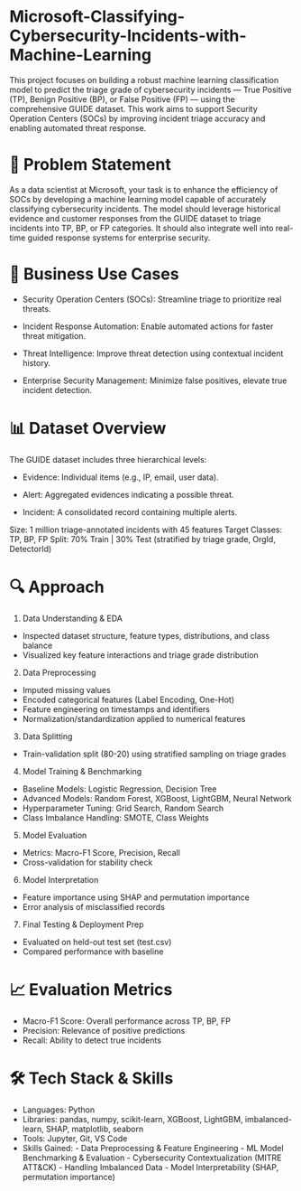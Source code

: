# Microsoft-Classifying-Cybersecurity-Incidents-with-Machine-Learning

This project focuses on building a robust machine learning classification model to predict the triage grade of cybersecurity incidents — True Positive (TP), Benign Positive (BP), or False Positive (FP) — using the comprehensive GUIDE dataset. This work aims to support Security Operation Centers (SOCs) by improving incident triage accuracy and enabling automated threat response.

# 🎯 Problem Statement

As a data scientist at Microsoft, your task is to enhance the efficiency of SOCs by developing a machine learning model capable of accurately classifying cybersecurity incidents. The model should leverage historical evidence and customer responses from the GUIDE dataset to triage incidents into TP, BP, or FP categories. It should also integrate well into real-time guided response systems for enterprise security.


# 💼 Business Use Cases

- Security Operation Centers (SOCs): Streamline triage to prioritize real threats.

- Incident Response Automation: Enable automated actions for faster threat mitigation.

- Threat Intelligence: Improve threat detection using contextual incident history.

- Enterprise Security Management: Minimize false positives, elevate true incident detection.


# 📊 Dataset Overview

The GUIDE dataset includes three hierarchical levels:

- Evidence: Individual items (e.g., IP, email, user data).

- Alert: Aggregated evidences indicating a possible threat.

- Incident: A consolidated record containing multiple alerts.

Size: 1 million triage-annotated incidents with 45 features
Target Classes: TP, BP, FP
Split: 70% Train | 30% Test (stratified by triage grade, OrgId, DetectorId)


# 🔍 Approach

1. Data Understanding & EDA

- Inspected dataset structure, feature types, distributions, and class balance
- Visualized key feature interactions and triage grade distribution

2. Data Preprocessing

- Imputed missing values
- Encoded categorical features (Label Encoding, One-Hot)
- Feature engineering on timestamps and identifiers
- Normalization/standardization applied to numerical features

3. Data Splitting

- Train-validation split (80-20) using stratified sampling on triage grades

4. Model Training & Benchmarking

- Baseline Models: Logistic Regression, Decision Tree
- Advanced Models: Random Forest, XGBoost, LightGBM, Neural Network
- Hyperparameter Tuning: Grid Search, Random Search
- Class Imbalance Handling: SMOTE, Class Weights

5. Model Evaluation

- Metrics: Macro-F1 Score, Precision, Recall
- Cross-validation for stability check

6. Model Interpretation

- Feature importance using SHAP and permutation importance
- Error analysis of misclassified records

7. Final Testing & Deployment Prep

- Evaluated on held-out test set (test.csv)
- Compared performance with baseline

# 📈 Evaluation Metrics

- Macro-F1 Score: Overall performance across TP, BP, FP
- Precision: Relevance of positive predictions
- Recall: Ability to detect true incidents

# 🛠️ Tech Stack & Skills

- Languages: Python
- Libraries: pandas, numpy, scikit-learn, XGBoost, LightGBM, imbalanced-learn, SHAP, matplotlib, seaborn
- Tools: Jupyter, Git, VS Code
- Skills Gained:
      - Data Preprocessing & Feature Engineering
      - ML Model Benchmarking & Evaluation
      - Cybersecurity Contextualization (MITRE ATT&CK)
      - Handling Imbalanced Data
      - Model Interpretability (SHAP, permutation importance)








